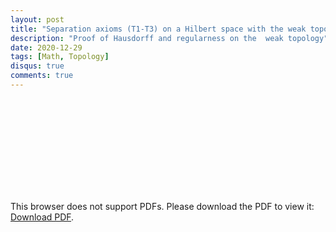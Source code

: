 ```yaml
---
layout: post
title: "Separation axioms (T1-T3) on a Hilbert space with the weak topology"
description: "Proof of Hausdorff and regularness on the  weak topology"
date: 2020-12-29
tags: [Math, Topology]
disqus: true
comments: true
---
```


<object data="pdfs/Weak.pdf" type="application/pdf" width="1400px" height="400px">
    <embed src="pdfs/Weak.pdf">
        <p>This browser does not support PDFs. Please download the PDF to view it: <a href="pdfs/Weak.pdf">Download PDF</a>.</p>
    </embed>
</object>
